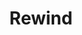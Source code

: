 ---
title: Rewind
tags: ["rewind", "backward", "reverse", "music", "audio", "go back", "rewind"]
icon: rewind
svg: '<svg xmlns="http://www.w3.org/2000/svg" width="24" height="24" fill="none" viewBox="0 0 24 24" stroke-width="1.5" stroke-linecap="round" stroke-linejoin="round" stroke="currentColor"><path d="M6.515 9.419C5.172 10.515 4.5 11.063 4.5 12s.672 1.485 2.015 2.582c.371.302.74.587 1.077.824.297.209.633.424.98.635 1.341.816 2.011 1.223 2.613.772.6-.451.655-1.396.765-3.285.03-.535.05-1.058.05-1.528s-.02-.993-.05-1.528c-.11-1.89-.164-2.834-.765-3.285-.602-.451-1.272-.044-2.612.771a18 18 0 0 0-.98.636c-.339.237-.707.522-1.078.825"/><path d="M14.016 9.419C12.672 10.515 12 11.063 12 12s.672 1.485 2.015 2.582c.371.302.74.587 1.077.824.297.209.633.424.98.635 1.341.816 2.011 1.223 2.613.772.6-.451.655-1.396.765-3.285.03-.535.05-1.058.05-1.528s-.02-.993-.05-1.528c-.11-1.89-.164-2.834-.765-3.285-.602-.451-1.272-.044-2.612.771a18 18 0 0 0-.98.636 19 19 0 0 0-1.078.825"/></svg>'
---